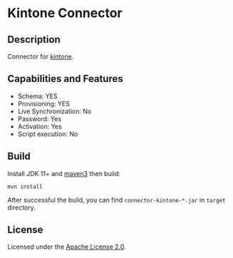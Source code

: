 # Kintone Connector

## Description

Connector for [kintone](https://www.kintone.com).

## Capabilities and Features

- Schema: YES
- Provisioning: YES
- Live Synchronization: No
- Password: Yes
- Activation: Yes
- Script execution: No

## Build

Install JDK 11+ and [maven3](https://maven.apache.org/download.cgi) then build:

```
mvn install
```

After successful the build, you can find `connector-kintone-*.jar` in `target` directory.

## License

Licensed under the [Apache License 2.0](/LICENSE).
